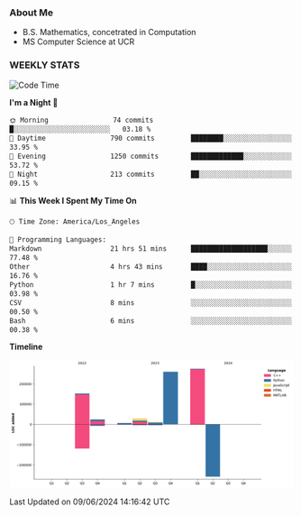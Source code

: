 ### About Me

- B.S. Mathematics, concetrated in Computation
- MS Computer Science at UCR


### WEEKLY STATS
<!--START_SECTION:waka-->
![Code Time](http://img.shields.io/badge/Code%20Time-147%20hrs%2013%20mins-blue)

**I'm a Night 🦉** 

```text
🌞 Morning                74 commits          █░░░░░░░░░░░░░░░░░░░░░░░░   03.18 % 
🌆 Daytime                790 commits         ████████░░░░░░░░░░░░░░░░░   33.95 % 
🌃 Evening                1250 commits        █████████████░░░░░░░░░░░░   53.72 % 
🌙 Night                  213 commits         ██░░░░░░░░░░░░░░░░░░░░░░░   09.15 % 
```


📊 **This Week I Spent My Time On** 

```text
🕑︎ Time Zone: America/Los_Angeles

💬 Programming Languages: 
Markdown                 21 hrs 51 mins      ███████████████████░░░░░░   77.48 % 
Other                    4 hrs 43 mins       ████░░░░░░░░░░░░░░░░░░░░░   16.76 % 
Python                   1 hr 7 mins         █░░░░░░░░░░░░░░░░░░░░░░░░   03.98 % 
CSV                      8 mins              ░░░░░░░░░░░░░░░░░░░░░░░░░   00.50 % 
Bash                     6 mins              ░░░░░░░░░░░░░░░░░░░░░░░░░   00.38 % 
```

**Timeline**

![Lines of Code chart](https://raw.githubusercontent.com/nickocruzm/nickocruzm/main/assets/bar_graph.png)


 Last Updated on 09/06/2024 14:16:42 UTC
<!--END_SECTION:waka-->
